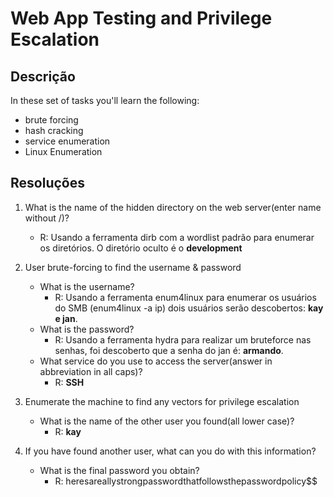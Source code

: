 # Web App Testing and Privilege Escalation

## Descrição
In these set of tasks you'll learn the following:
- brute forcing 
- hash cracking 
- service enumeration
- Linux Enumeration



## Resoluções

1. What is the name of the hidden directory on the web server(enter name without /)?
   - R: Usando a ferramenta dirb com a wordlist padrão para enumerar os diretórios. O diretório oculto é o **development**

2. User brute-forcing to find the username & password
   - What is the username?
     - R: Usando a ferramenta enum4linux para enumerar os usuários do SMB (enum4linux -a ip) dois usuários serão descobertos: **kay e jan**. 
   - What is the password? 
        - R: Usando a ferramenta hydra para realizar um bruteforce nas senhas, foi descoberto que a senha do jan é: **armando**.
    - What service do you use to access the server(answer in abbreviation in all caps)?
        - R: **SSH**

3. Enumerate the machine to find any vectors for privilege escalation
   - What is the name of the other user you found(all lower case)?
     - R: **kay**

4. If you have found another user, what can you do with this information?
   - What is the final password you obtain?
     - R: heresareallystrongpasswordthatfollowsthepasswordpolicy$$


